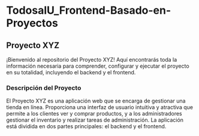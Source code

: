 # TodosalU_Frontend-Basado-en-Proyectos

## Proyecto XYZ
¡Bienvenido al repositorio del Proyecto XYZ! Aquí encontrarás toda la información necesaria para comprender, configurar y ejecutar el proyecto en su totalidad, incluyendo el backend y el frontend.

### Descripción del Proyecto
El Proyecto XYZ es una aplicación web que se encarga de gestionar una tienda en línea. Proporciona una interfaz de usuario intuitiva y atractiva que permite a los clientes ver y comprar productos, y a los administradores gestionar el inventario y realizar tareas de administración. La aplicación está dividida en dos partes principales: el backend y el frontend.

